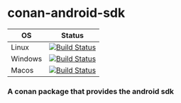 # conan-android-sdk
| OS | Status |
|---|---|
| Linux | [![Build Status](https://dev.azure.com/bjoernstresing/bjoernstresing/_apis/build/status/Tereius.conan-android-sdk?repoName=Tereius%2Fconan-android-sdk&branchName=master&jobName=Build&configuration=Build%20Linux)](https://dev.azure.com/bjoernstresing/bjoernstresing/_build/latest?definitionId=2&repoName=Tereius%2Fconan-android-sdk&branchName=master) |
| Windows | [![Build Status](https://dev.azure.com/bjoernstresing/bjoernstresing/_apis/build/status/Tereius.conan-android-sdk?repoName=Tereius%2Fconan-android-sdk&branchName=master&jobName=Build&configuration=Build%20Windows)](https://dev.azure.com/bjoernstresing/bjoernstresing/_build/latest?definitionId=2&repoName=Tereius%2Fconan-android-sdk&branchName=master) |
| Macos | [![Build Status](https://dev.azure.com/bjoernstresing/bjoernstresing/_apis/build/status/Tereius.conan-android-sdk?repoName=Tereius%2Fconan-android-sdk&branchName=master&jobName=Build&configuration=Build%20Macos)](https://dev.azure.com/bjoernstresing/bjoernstresing/_build/latest?definitionId=2&repoName=Tereius%2Fconan-android-sdk&branchName=master) |

### A conan package that provides the android sdk
